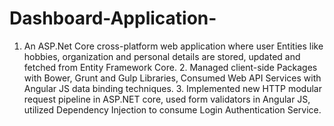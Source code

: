 # Dashboard-Application-
1. An ASP.Net Core cross-platform web application where user Entities like hobbies, organization and personal details are stored, updated and fetched from Entity Framework Core. 2. Managed client-side Packages with Bower, Grunt and Gulp Libraries, Consumed Web API Services with Angular JS data binding techniques. 3. Implemented new HTTP modular request pipeline in ASP.NET core, used form validators in Angular JS, utilized Dependency Injection to consume Login Authentication Service. 

